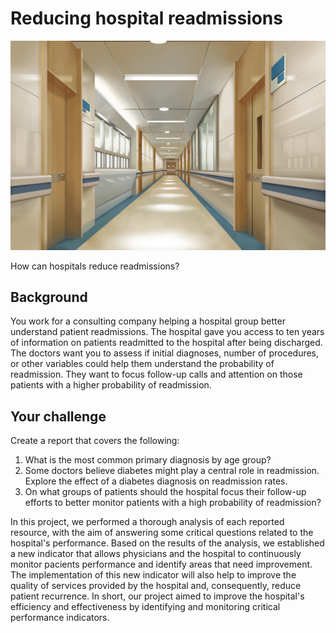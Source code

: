 # Reducing hospital readmissions

![alt text](https://github.com/andreggalvao/hospitals_readmissions/blob/main/1010294.jpg?raw=true)

 How can hospitals reduce readmissions?

## Background
You work for a consulting company helping a hospital group better understand patient readmissions. The hospital gave you access to ten years of information on patients readmitted to the hospital after being discharged. The doctors want you to assess if initial diagnoses, number of procedures, or other variables could help them understand the probability of readmission. They want to focus follow-up calls and attention on those patients with a higher probability of readmission.

## Your challenge
Create a report that covers the following:

1. What is the most common primary diagnosis by age group?
2. Some doctors believe diabetes might play a central role in readmission. Explore the effect of a diabetes diagnosis on readmission rates.
3. On what groups of patients should the hospital focus their follow-up efforts to better monitor patients with a high probability of readmission?

In this project, we performed a thorough analysis of each reported resource, with the aim of answering some critical questions related to the hospital's performance. Based on the results of the analysis, we established a new indicator that allows physicians and the hospital to continuously monitor pacients performance and identify areas that need improvement. The implementation of this new indicator will also help to improve the quality of services provided by the hospital and, consequently, reduce patient recurrence. In short, our project aimed to improve the hospital's efficiency and effectiveness by identifying and monitoring critical performance indicators.
